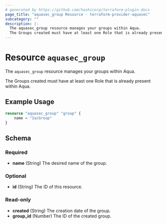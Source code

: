 ```yaml
---
# generated by https://github.com/hashicorp/terraform-plugin-docs
page_title: "aquasec_group Resource - terraform-provider-aquasec"
subcategory: ""
description: |-
  The aquasec_group resource manages your groups within Aqua.
  The Groups created must have at least one Role that is already present within Aqua.
---
```


# Resource `aquasec_group`

The `aquasec_group` resource manages your groups within Aqua.

The Groups created must have at least one Role that is already present within Aqua.

## Example Usage

```terraform
resource "aquasec_group" "group" {
    name = "IacGroup"
}
```

<!-- schema generated by tfplugindocs -->
## Schema

### Required

- **name** (String) The desired name of the group.

### Optional

- **id** (String) The ID of this resource.

### Read-only

- **created** (String) The creation date of the group.
- **group_id** (Number) The ID of the created group.


